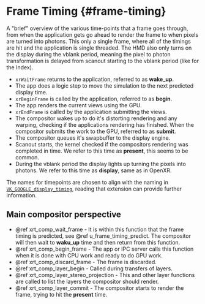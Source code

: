 # Frame Timing {#frame-timing}

<!--
Copyright 2021, Collabora, Ltd. and the Monado contributors
SPDX-License-Identifier: BSL-1.0
-->


A "brief" overview of the various time-points that a frame goes through, from
when the application gets go ahead to render the frame to when pixels are turned
into photons. This only a single frame, where all of the timings are hit and the
application is single threaded. The HMD also only turns on the display during
the vblank period, meaning the pixel to photon transformation is delayed from
scanout starting to the vblank period (like for the Index).

* `xrWaitFrame` returns to the application, referred to as **wake_up**.
* The app does a logic step to move the simulation to the next predicted
  display time.
* `xrBeginFrame` is called by the application, referred to as **begin**.
* The app renders the current views using the GPU.
* `xrEndFrame` is called by the application submitting the views.
* The compositor wakes up to do it's distorting rendering and any warping,
  checking if the applications rendering has finished. When the compositor
  submits the work to the GPU, referred to as **submit**.
* The compositor queues it's swapbuffer to the display engine.
* Scanout starts, the kernel checked if the compositors rendering was completed
  in time. We refer to this time as **present**, this seems to be common.
* During the vblank period the display lights up turning the pixels into
  photons. We refer to this time as **display**, same as in OpenXR.


The names for timepoints are chosen to align with the naming in
[`VK_GOOGLE_display_timing`][], reading that extension can provide further
information.


## Main compositor perspective

 * @ref xrt_comp_wait_frame - It is within this function that the frame timing is
   predicted, see @ref u_frame_timing_predict. The compositor will then wait to
   **waku_up** time and then return from this function.
 * @ref xrt_comp_begin_frame - The app or IPC server calls this function when it
   is done with CPU work and ready to do GPU work.
 * @ref xrt_comp_discard_frame - The frame is discarded.
 * @ref xrt_comp_layer_begin - Called during transfers of layers.
 * @ref xrt_comp_layer_stereo_projection - This and other layer functions are
   called to list the layers the compositor should render.
 * @ref xrt_comp_layer_commit - The compositor starts to render the frame,
   trying to hit the **present** time.


[`VK_GOOGLE_display_timing`]: https://www.khronos.org/registry/vulkan/specs/1.2-extensions/man/html/VK_GOOGLE_display_timing.html
